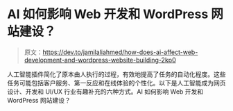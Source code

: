# AI 如何影响 Web 开发和 WordPress 网站建设？

> 原文：<https://dev.to/jamilaliahmed/how-does-ai-affect-web-development-and-wordpress-website-building-2kp0>

人工智能插件简化了原本由人执行的过程，有效地提高了任务的自动化程度。这些任务可能包括客户服务、第一反应和在线体验的个性化。以下是人工智能成为网页设计、开发和 UI/UX 行业有趣补充的六种方式。AI 如何影响 Web 开发和 WordPress 网站建设？